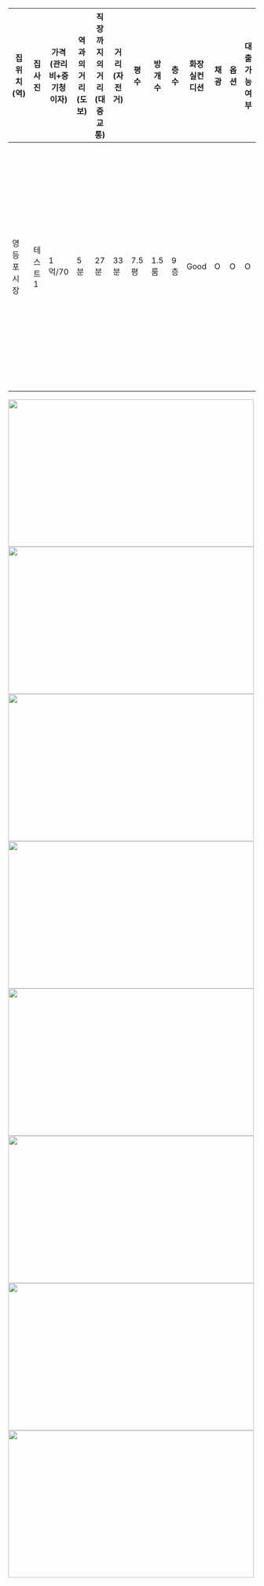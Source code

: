 |집위치(역)|집사진|가격(관리비+중기청이자)|역과의거리(도보)|직장까지의 거리(대중교통)|거리(자전거)|평수|방개수|층수|화장실컨디션|채광|옵션|대출가능여부|기타사항|
|---|------|---|---|---|---|---|---|---|---|---|---|---|---|
|영등포시장|테스트1|1억/70|5분|27분|33분|7.5평|1.5룸|9층|Good|O|O|O|뷰맛집, 가성비는 떯어지, 바로앞 아크로타워 상권이용, Flex용, 로비넓음, 완전신축|

<img src="./KakaoTalk_20200822_183646538_20.jpg" width="500" height="300"></img>
<img src="./KakaoTalk_20200822_183646538_21.jpg" width="500" height="300"></img>
<img src="./KakaoTalk_20200822_183646538_22.jpg" width="500" height="300"></img>
<img src="./KakaoTalk_20200822_183646538_23.jpg" width="500" height="300"></img>
<img src="./KakaoTalk_20200822_183646538_24.jpg" width="500" height="300"></img>
<img src="./KakaoTalk_20200822_183646538_25.jpg" width="500" height="300"></img>
<img src="./KakaoTalk_20200822_183646538_26.jpg" width="500" height="300"></img>
<img src="./KakaoTalk_20200822_183646538_27.jpg" width="500" height="300"></img>
